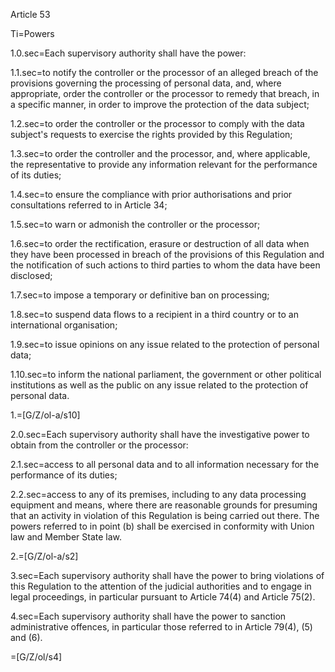 Article 53

Ti=Powers

1.0.sec=Each supervisory authority shall have the power:

1.1.sec=to notify the controller or the processor of an alleged breach of the provisions governing the processing of personal data, and, where appropriate, order the controller or the processor to remedy that breach, in a specific manner, in order to improve the protection of the data subject;

1.2.sec=to order the controller or the processor to comply with the data subject's requests to exercise the rights provided by this Regulation;

1.3.sec=to order the controller and the processor, and, where applicable, the representative to provide any information relevant for the performance of its duties;

1.4.sec=to ensure the compliance with prior authorisations and prior consultations referred to in Article 34;

1.5.sec=to warn or admonish the controller or the processor;

1.6.sec=to order the rectification, erasure or destruction of all data when they have been processed in breach of the provisions of this Regulation and the notification of such actions to third parties to whom the data have been disclosed;

1.7.sec=to impose a temporary or definitive ban on processing;

1.8.sec=to suspend data flows to a recipient in a third country or to an international organisation;

1.9.sec=to issue opinions on any issue related to the protection of personal data;

1.10.sec=to inform the national parliament, the government or other political institutions as well as the public on any issue related to the protection of personal data.

1.=[G/Z/ol-a/s10]

2.0.sec=Each supervisory authority shall have the investigative power to obtain from the controller or the processor:

2.1.sec=access to all personal data and to all information necessary for the performance of its duties;

2.2.sec=access to any of its premises, including to any data processing equipment and means, where there are reasonable grounds for presuming that an activity in violation of this Regulation is being carried out there. The powers referred to in point (b) shall be exercised in conformity with Union law and Member State law.

2.=[G/Z/ol-a/s2]

3.sec=Each supervisory authority shall have the power to bring violations of this Regulation to the attention of the judicial authorities and to engage in legal proceedings, in particular pursuant to Article 74(4) and Article 75(2).

4.sec=Each supervisory authority shall have the power to sanction administrative offences, in particular those referred to in Article 79(4), (5) and (6).

=[G/Z/ol/s4]